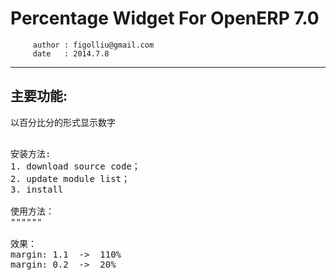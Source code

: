 
Percentage Widget For OpenERP 7.0
========================================================
         author : figolliu@gmail.com
         date   : 2014.7.8

--------------------------------------------------------
主要功能:<br />
--------------------------------------------------------
以百分比分的形式显示数字<br />

<pre>

安装方法:
1. download source code；
2. update module list；
3. install

使用方法：
"""<field name="margin" widget="percentage" />"""

效果：
margin: 1.1  ->  110%
margin: 0.2  ->  20%

</pre>
